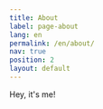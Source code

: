 ```yaml
---
title: About
label: page-about
lang: en
permalink: /en/about/
nav: true
position: 2
layout: default
---
```


Hey, it's me!
